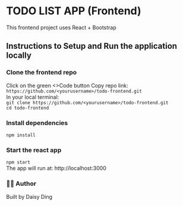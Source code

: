 # TODO LIST APP (Frontend)

This frontend project uses React + Bootstrap

## Instructions to Setup and Run the application locally

### Clone the frontend repo

Click on the green <>Code button
Copy repo link: `https://github.com/<yourusername>/todo-frontend.git` <br>
In your local terminal: <br>
`git clone https://github.com/<yourusername>/todo-frontend.git` <br>
`cd todo-frontend`

### Install dependencies

`npm install`

### Start the react app

`npm start` <br>
The app will run at: http://localhost:3000

### 👩‍💻 Author

Built by Daisy Ding
